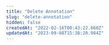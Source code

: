 ```yaml
---
title: "Delete Annotation"
slug: "delete-annotation"
hidden: false
createdAt: "2022-02-16T00:43:22.860Z"
updatedAt: "2023-09-08T15:38:20.984Z"
---
```

